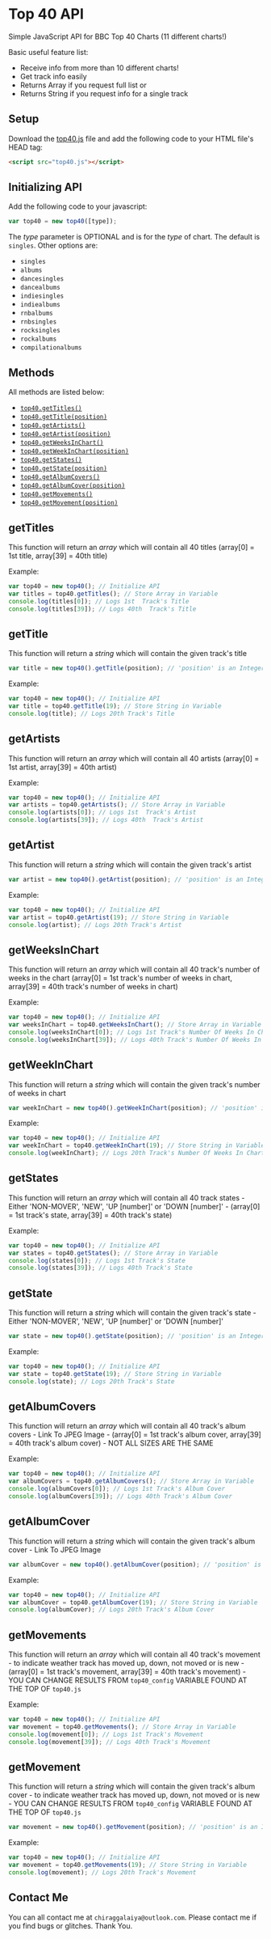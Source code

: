 # Top 40 API

Simple JavaScript API for BBC Top 40 Charts (11 different charts!)

Basic useful feature list:

 * Receive info from more than 10 different charts!
 * Get track info easily
 * Returns Array if you request full list or
 * Returns String if you request info for a single track

## Setup

Download the [top40.js](http://raw.githubusercontent.com/chiraggalaiya/Top-40-API/master/top40.js) file and add the following code to your HTML file's HEAD tag:

```html
<script src="top40.js"></script>
```

## Initializing API

Add the following code to your javascript:
```javascript
var top40 = new top40([type]);
```
The *type* parameter is OPTIONAL and is for the *type* of chart. The default is `singles`. Other options are:

 * `singles`
 * `albums`
 * `dancesingles`
 * `dancealbums`
 * `indiesingles`
 * `indiealbums`
 * `rnbalbums`
 * `rnbsingles`
 * `rocksingles`
 * `rockalbums`
 * `compilationalbums`

## Methods
All methods are listed below:
 * [`top40.getTitles()`](#gettitles)
 * [`top40.getTitle(position)`](#gettitle)
 * [`top40.getArtists()`](#getartists)
 * [`top40.getArtist(position)`](#getartist)
 * [`top40.getWeeksInChart()`](#getweeksinchart)
 * [`top40.getWeekInChart(position)`](#getweekinchart)
 * [`top40.getStates()`](#getstates)
 * [`top40.getState(position)`](#getstate)
 * [`top40.getAlbumCovers()`](#getalbumcovers)
 * [`top40.getAlbumCover(position)`](#getalbumcover)
 * [`top40.getMovements()`](#getmovements)
 * [`top40.getMovement(position)`](#getmovement)

## getTitles
This function will return an *array* which will contain all 40 titles (array[0] = 1st title, array[39] = 40th title)

Example:
```javascript
var top40 = new top40(); // Initialize API
var titles = top40.getTitles(); // Store Array in Variable
console.log(titles[0]); // Logs 1st  Track's Title
console.log(titles[39]); // Logs 40th  Track's Title
```
## getTitle
This function will return a *string* which will contain the given track's title
```javascript
var title = new top40().getTitle(position); // 'position' is an Integer (1 to 40 inclusive)
```

Example:
```javascript
var top40 = new top40(); // Initialize API
var title = top40.getTitle(19); // Store String in Variable
console.log(title); // Logs 20th Track's Title
```
## getArtists
This function will return an *array* which will contain all 40 artists (array[0] = 1st artist, array[39] = 40th artist)

Example:
```javascript
var top40 = new top40(); // Initialize API
var artists = top40.getArtists(); // Store Array in Variable
console.log(artists[0]); // Logs 1st  Track's Artist
console.log(artists[39]); // Logs 40th  Track's Artist
```
## getArtist
This function will return a *string* which will contain the given track's artist
```javascript
var artist = new top40().getArtist(position); // 'position' is an Integer (1 to 40 inclusive)
```

Example:
```javascript
var top40 = new top40(); // Initialize API
var artist = top40.getArtist(19); // Store String in Variable
console.log(artist); // Logs 20th Track's Artist
```
## getWeeksInChart
This function will return an *array* which will contain all 40 track's number of weeks in the chart (array[0] = 1st track's number of weeks in chart, array[39] = 40th track's number of weeks in chart)

Example:
```javascript
var top40 = new top40(); // Initialize API
var weeksInChart = top40.getWeeksInChart(); // Store Array in Variable
console.log(weeksInChart[0]); // Logs 1st Track's Number Of Weeks In Chart
console.log(weeksInChart[39]); // Logs 40th Track's Number Of Weeks In Chart
```
## getWeekInChart
This function will return a *string* which will contain the given track's number of weeks in chart
```javascript
var weekInChart = new top40().getWeekInChart(position); // 'position' is an Integer (1 to 40 inclusive)
```

Example:
```javascript
var top40 = new top40(); // Initialize API
var weekInChart = top40.getWeekInChart(19); // Store String in Variable
console.log(weekInChart); // Logs 20th Track's Number Of Weeks In Chart
```
## getStates
This function will return an *array* which will contain all 40 track states - Either 'NON-MOVER', 'NEW', 'UP [number]' or 'DOWN [number]' - (array[0] = 1st track's state, array[39] = 40th track's state)

Example:
```javascript
var top40 = new top40(); // Initialize API
var states = top40.getStates(); // Store Array in Variable
console.log(states[0]); // Logs 1st Track's State
console.log(states[39]); // Logs 40th Track's State
```
## getState
This function will return a *string* which will contain the given track's state - Either 'NON-MOVER', 'NEW', 'UP [number]' or 'DOWN [number]'
```javascript
var state = new top40().getState(position); // 'position' is an Integer (1 to 40 inclusive)
```

Example:
```javascript
var top40 = new top40(); // Initialize API
var state = top40.getState(19); // Store String in Variable
console.log(state); // Logs 20th Track's State
```
## getAlbumCovers
This function will return an *array* which will contain all 40 track's album covers - Link To JPEG Image - (array[0] = 1st track's album cover, array[39] = 40th track's album cover) - NOT ALL SIZES ARE THE SAME

Example:
```javascript
var top40 = new top40(); // Initialize API
var albumCovers = top40.getAlbumCovers(); // Store Array in Variable
console.log(albumCovers[0]); // Logs 1st Track's Album Cover
console.log(albumCovers[39]); // Logs 40th Track's Album Cover
```
## getAlbumCover
This function will return a *string* which will contain the given track's album cover - Link To JPEG Image
```javascript
var albumCover = new top40().getAlbumCover(position); // 'position' is an Integer (1 to 40 inclusive)
```

Example:
```javascript
var top40 = new top40(); // Initialize API
var albumCover = top40.getAlbumCover(19); // Store String in Variable
console.log(albumCover); // Logs 20th Track's Album Cover
```
## getMovements
This function will return an *array* which will contain all 40 track's movement - to indicate weather track has moved up, down, not moved or is new - (array[0] = 1st track's movement, array[39] = 40th track's movement) - YOU CAN CHANGE RESULTS FROM `top40_config` VARIABLE FOUND AT THE TOP OF `top40.js`

Example:
```javascript
var top40 = new top40(); // Initialize API
var movement = top40.getMovements(); // Store Array in Variable
console.log(movement[0]); // Logs 1st Track's Movement
console.log(movement[39]); // Logs 40th Track's Movement
```
## getMovement
This function will return a *string* which will contain the given track's album cover - to indicate weather track has moved up, down, not moved or is new - YOU CAN CHANGE RESULTS FROM `top40_config` VARIABLE FOUND AT THE TOP OF `top40.js`
```javascript
var movement = new top40().getMovement(position); // 'position' is an Integer (1 to 40 inclusive)
```

Example:
```javascript
var top40 = new top40(); // Initialize API
var movement = top40.getMovements(19); // Store String in Variable
console.log(movement); // Logs 20th Track's Movement
```
## Contact Me
You can all contact me at `chiraggalaiya@outlook.com`. Please contact me if you find bugs or glitches. Thank You.